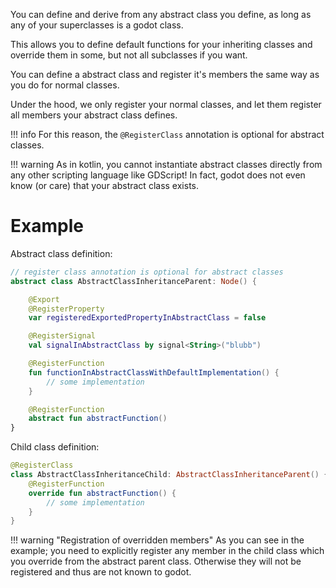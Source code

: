 You can define and derive from any abstract class you define, as long as any of your superclasses is a godot class.

This allows you to define default functions for your inheriting classes and override them in some, but not all subclasses if you want.

You can define a abstract class and register it's members the same way as you do for normal classes.

Under the hood, we only register your normal classes, and let them register all members your abstract class defines.

!!! info
    For this reason, the `@RegisterClass` annotation is optional for abstract classes.

!!! warning
    As in kotlin, you cannot instantiate abstract classes directly from any other scripting language like GDScript! In fact, godot does not even know (or care) that your abstract class exists.

# Example

Abstract class definition:
```kotlin
// register class annotation is optional for abstract classes
abstract class AbstractClassInheritanceParent: Node() {

    @Export
    @RegisterProperty
    var registeredExportedPropertyInAbstractClass = false

    @RegisterSignal
    val signalInAbstractClass by signal<String>("blubb")

    @RegisterFunction
    fun functionInAbstractClassWithDefaultImplementation() {
        // some implementation
    }

    @RegisterFunction
    abstract fun abstractFunction()
}
```

Child class definition:
```kotlin
@RegisterClass
class AbstractClassInheritanceChild: AbstractClassInheritanceParent() {
    @RegisterFunction
    override fun abstractFunction() {
        // some implementation
    }
}
```

!!! warning "Registration of overridden members"
    As you can see in the example; you need to explicitly register any member in the child class which you override from the abstract parent class. Otherwise they will not be registered and thus are not known to godot.